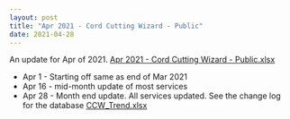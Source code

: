 ```yaml
---
layout: post
title: "Apr 2021 - Cord Cutting Wizard - Public"
date: 2021-04-28
---
```

<p>An update for Apr of 2021. <a href="/Apr 2021 - Cord Cutting Wizard - Public.xlsx">Apr 2021 - Cord Cutting Wizard - Public.xlsx</a>
  <p>
    <ul>
      <li>Apr 1 - Starting off same as end of Mar 2021
      <li>Apr 16 - mid-month update of most services
      <li>Apr 28 - Month end update. All services updated. See the change log for the database <a href="/CCW_Trend.xlsx">CCW_Trend.xlsx</a>
